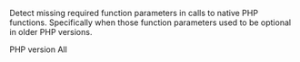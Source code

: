 Detect missing required function parameters in calls to native PHP functions.
Specifically when those function parameters used to be optional in older PHP versions. 

PHP version All